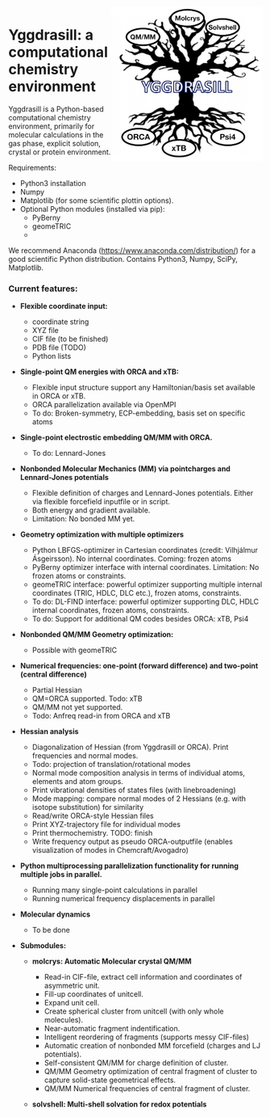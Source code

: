 <img src="yggdrasill-templogo50.png" alt="drawing" width="300" align="right"/>

 # Yggdrasill: a computational chemistry environment

Yggdrasill is a Python-based computational chemistry environment, primarily for molecular calculations
in the gas phase, explicit solution, crystal or protein environment.

Requirements:
- Python3 installation
- Numpy
- Matplotlib (for some scientific plottin options).
- Optional Python modules (installed via pip):
    - PyBerny
    - geomeTRIC
    - 

We recommend Anaconda (https://www.anaconda.com/distribution/) for a good scientific Python distribution. 
Contains Python3, Numpy, SciPy, Matplotlib.

 ### Current features: 
- **Flexible coordinate input:**
    - coordinate string
    - XYZ file
    - CIF file (to be finished)
    - PDB file (TODO)
    - Python lists
- **Single-point QM energies with ORCA and xTB:**
    - Flexible input structure support any Hamiltonian/basis set available in ORCA or xTB.
    - ORCA parallelization available via OpenMPI
    - To do: Broken-symmetry, ECP-embedding, basis set on specific atoms
- **Single-point electrostic embedding QM/MM with ORCA.**
    - To do: Lennard-Jones
- **Nonbonded Molecular Mechanics (MM) via pointcharges and Lennard-Jones potentials**
    - Flexible definition of charges and Lennard-Jones potentials. Either via flexible forcefield inputfile or 
    in script.
    - Both energy and gradient available.
    - Limitation: No bonded MM yet.
- **Geometry optimization with multiple optimizers**
     - Python LBFGS-optimizer in Cartesian coordinates (credit: Vilhjálmur Ásgeirsson). 
     No internal coordinates. Coming: frozen atoms
     - PyBerny optimizer interface with internal coordinates. Limitation: No frozen atoms or constraints.
     - geomeTRIC interface: powerful optimizer supporting multiple internal coordinates 
     (TRIC, HDLC, DLC etc.), frozen atoms, constraints.
     - To do: DL-FIND interface: powerful optimizer supporting DLC, HDLC internal coordinates, frozen atoms, constraints.
     - To do: Support for additional QM codes besides ORCA: xTB, Psi4
- **Nonbonded QM/MM Geometry optimization:**
    - Possible with geomeTRIC
- **Numerical frequencies: one-point (forward difference) and two-point (central difference)**
     - Partial Hessian
     - QM=ORCA supported. Todo: xTB
     - QM/MM not yet supported.
     - Todo: Anfreq read-in from ORCA and xTB
- **Hessian analysis**
  - Diagonalization of Hessian (from Yggdrasill or ORCA). Print frequencies and normal modes.
  - Todo: projection of translation/rotational modes
  - Normal mode composition analysis in terms of individual atoms, elements and atom groups.
  - Print vibrational densities of states files (with linebroadening)
  - Mode mapping: compare normal modes of 2 Hessians (e.g. with isotope substitution) for similarity
  - Read/write ORCA-style Hessian files
  - Print XYZ-trajectory file for individual modes
  - Print thermochemistry. TODO: finish
  - Write frequency output as pseudo ORCA-outputfile (enables visualization of modes in Chemcraft/Avogadro)

  
- **Python multiprocessing parallelization functionality for running multiple jobs in parallel.**
   - Running many single-point calculations in parallel
   - Running numerical frequency displacements in parallel
- **Molecular dynamics**
    - To be done
    
- **Submodules:**
    - **molcrys: Automatic Molecular crystal QM/MM**
      - Read-in CIF-file, extract cell information and coordinates of asymmetric unit.
      - Fill-up coordinates of unitcell.
      - Expand unit cell.
      - Create spherical cluster from unitcell (with only whole molecules).
      - Near-automatic fragment indentification.
      - Intelligent reordering of fragments (supports messy CIF-files)
      - Automatic creation of nonbonded MM forcefield (charges and LJ potentials).
      - Self-consistent QM/MM for charge definition of cluster.
      - QM/MM Geometry optimization of central fragment of cluster to capture solid-state geometrical effects.
      - QM/MM Numerical frequencies of central fragment of cluster.
      
    - **solvshell: Multi-shell solvation for redox potentials**
    
